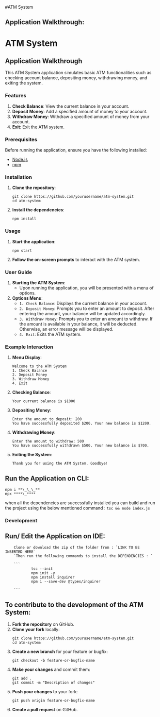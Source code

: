 #ATM System

## Application Walkthrough:

# ATM System

## Application Walkthrough

This ATM System application simulates basic ATM functionalities such as checking account balance, depositing money, withdrawing money, and exiting the system.

### Features

1. **Check Balance**: View the current balance in your account.
2. **Deposit Money**: Add a specified amount of money to your account.
3. **Withdraw Money**: Withdraw a specified amount of money from your account.
4. **Exit**: Exit the ATM system.

### Prerequisites

Before running the application, ensure you have the following installed:

- [Node.js](https://nodejs.org/)
- [npm](https://www.npmjs.com/)

### Installation

1. **Clone the repository**:

   ```
   git clone https://github.com/yourusername/atm-system.git
   cd atm-system
   ```

2. **Install the dependencies**:
   ```
   npm install
   ```

### Usage

1. **Start the application**:

   ```
   npm start
   ```

2. **Follow the on-screen prompts** to interact with the ATM system.

### User Guide

1. **Starting the ATM System**:
   - Upon running the application, you will be presented with a menu of options.
2. **Options Menu**:
   - `1. Check Balance`: Displays the current balance in your account.
   - `2. Deposit Money`: Prompts you to enter an amount to deposit. After entering the amount, your balance will be updated accordingly.
   - `3. Withdraw Money`: Prompts you to enter an amount to withdraw. If the amount is available in your balance, it will be deducted. Otherwise, an error message will be displayed.
   - `4. Exit`: Exits the ATM system.

### Example Interaction

1. **Menu Display**:

   ```
   Welcome to the ATM System
   1. Check Balance
   2. Deposit Money
   3. Withdraw Money
   4. Exit
   ```

2. **Checking Balance**:

   ```
   Your current balance is $1000
   ```

3. **Depositing Money**:

   ```
   Enter the amount to deposit: 200
   You have successfully deposited $200. Your new balance is $1200.
   ```

4. **Withdrawing Money**:

   ```
   Enter the amount to withdraw: 500
   You have successfully withdrawn $500. Your new balance is $700.
   ```

5. **Exiting the System**:
   ```
   Thank you for using the ATM System. Goodbye!
   ```

## Run the Application on CLI:

```
npm i **\_\_\_**
npx ****\_****
```

when all the dependencies are successfully installed you can build and run the project using the
below mentioned command :
`tsc && node index.js`

### Development

## Run/ Edit the Application on IDE:

        Clone or download the zip of the folder from : `LINK TO BE INSERTED HERE`
        `Then run the following commands to install the DEPENDENCIES : `

        ```
                tsc --init
                npm init -y
                npm install inquirer
                npm i --save-dev @types/inquirer

        ```

## To contribute to the development of the ATM System:

1. **Fork the repository** on GitHub.
2. **Clone your fork** locally:
   ```
   git clone https://github.com/yourusername/atm-system.git
   cd atm-system
   ```
3. **Create a new branch** for your feature or bugfix:
   ```
   git checkout -b feature-or-bugfix-name
   ```
4. **Make your changes** and commit them:
   ```
   git add .
   git commit -m "Description of changes"
   ```
5. **Push your changes** to your fork:
   ```
   git push origin feature-or-bugfix-name
   ```
6. **Create a pull request** on GitHub.
